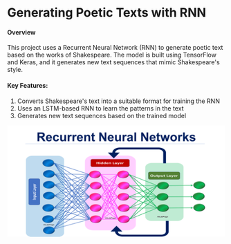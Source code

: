 # Generating Poetic Texts with RNN

#### Overview
This project uses a Recurrent Neural Network (RNN) to generate poetic text based on the works of Shakespeare. The model is built using TensorFlow and Keras, and it generates new text sequences that mimic Shakespeare's style.

#### Key Features:
1. Converts Shakespeare's text into a suitable format for training the RNN
2. Uses an LSTM-based RNN to learn the patterns in the text
3. Generates new text sequences based on the trained model

![RNN Architecture](RNN.png)
